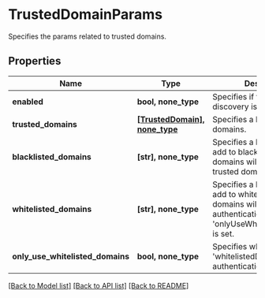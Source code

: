 # TrustedDomainParams

Specifies the params related to trusted domains.

## Properties
Name | Type | Description | Notes
------------ | ------------- | ------------- | -------------
**enabled** | **bool, none_type** | Specifies if trusted domain discovery is enabled. | 
**trusted_domains** | [**[TrustedDomain], none_type**](TrustedDomain.md) | Specifies a list of trusted domains. | [optional] 
**blacklisted_domains** | **[str], none_type** | Specifies a list of domains to add to blacklist. These domains will be blacklisted in trusted domain discorvery. | [optional] 
**whitelisted_domains** | **[str], none_type** | Specifies a list of domains to add to whitelist. Only these domains will be used for authentication if &#39;onlyUseWhitelistedDomains&#39; is set. | [optional] 
**only_use_whitelisted_domains** | **bool, none_type** | Specifies whether to use &#39;whitelistedDomains&#39; only for authentication. | [optional] 

[[Back to Model list]](../README.md#documentation-for-models) [[Back to API list]](../README.md#documentation-for-api-endpoints) [[Back to README]](../README.md)


